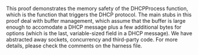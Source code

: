 This proof demonstrates the memory safety of the DHCPProcess function, which is
the function that triggers the DHCP protocol. The main stubs in this proof deal
with buffer management, which assume that the buffer is large enough to
accomodate a DHCP message plus a few additional bytes for options (which is the
last, variable-sized field in a DHCP message). We have abstracted away sockets,
concurrency and third-party code. For more details, please check the comments
on the harness file.
